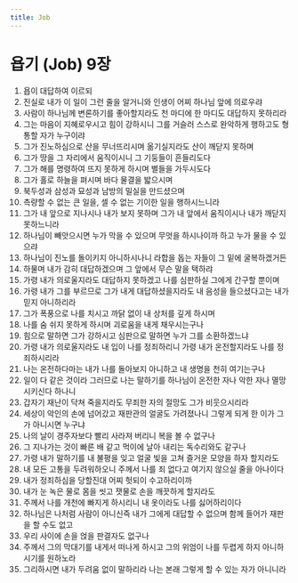 ```yaml
---
title: Job
---
```


# 욥기 (Job) 9장
1. 욥이 대답하여 이르되
1. 진실로 내가 이 일이 그런 줄을 알거니와 인생이 어찌 하나님 앞에 의로우랴
1. 사람이 하나님께 변론하기를 좋아할지라도 천 마디에 한 마디도 대답하지 못하리라
1. 그는 마음이 지혜로우시고 힘이 강하시니 그를 거슬러 스스로 완악하게 행하고도 형통할 자가 누구이랴
1. 그가 진노하심으로 산을 무너뜨리시며 옮기실지라도 산이 깨닫지 못하며
1. 그가 땅을 그 자리에서 움직이시니 그 기둥들이 흔들리도다
1. 그가 해를 명령하여 뜨지 못하게 하시며 별들을 가두시도다
1. 그가 홀로 하늘을 펴시며 바다 물결을 밟으시며
1. 북두성과 삼성과 묘성과 남방의 밀실을 만드셨으며
1. 측량할 수 없는 큰 일을, 셀 수 없는 기이한 일을 행하시느니라
1. 그가 내 앞으로 지나시나 내가 보지 못하며 그가 내 앞에서 움직이시나 내가 깨닫지 못하느니라
1. 하나님이 빼앗으시면 누가 막을 수 있으며 무엇을 하시나이까 하고 누가 물을 수 있으랴
1. 하나님이 진노를 돌이키지 아니하시나니 라합을 돕는 자들이 그 밑에 굴복하겠거든
1. 하물며 내가 감히 대답하겠으며 그 앞에서 무슨 말을 택하랴
1. 가령 내가 의로울지라도 대답하지 못하겠고 나를 심판하실 그에게 간구할 뿐이며
1. 가령 내가 그를 부르므로 그가 내게 대답하셨을지라도 내 음성을 들으셨다고는 내가 믿지 아니하리라
1. 그가 폭풍으로 나를 치시고 까닭 없이 내 상처를 깊게 하시며
1. 나를 숨 쉬지 못하게 하시며 괴로움을 내게 채우시는구나
1. 힘으로 말하면 그가 강하시고 심판으로 말하면 누가 그를 소환하겠느냐
1. 가령 내가 의로울지라도 내 입이 나를 정죄하리니 가령 내가 온전할지라도 나를 정죄하시리라
1. 나는 온전하다마는 내가 나를 돌아보지 아니하고 내 생명을 천히 여기는구나
1. 일이 다 같은 것이라 그러므로 나는 말하기를 하나님이 온전한 자나 악한 자나 멸망시키신다 하나니
1. 갑자기 재난이 닥쳐 죽을지라도 무죄한 자의 절망도 그가 비웃으시리라
1. 세상이 악인의 손에 넘어갔고 재판관의 얼굴도 가려졌나니 그렇게 되게 한 이가 그가 아니시면 누구냐
1. 나의 날이 경주자보다 빨리 사라져 버리니 복을 볼 수 없구나
1. 그 지나가는 것이 빠른 배 같고 먹이에 날아 내리는 독수리와도 같구나
1. 가령 내가 말하기를 내 불평을 잊고 얼굴 빛을 고쳐 즐거운 모양을 하자 할지라도
1. 내 모든 고통을 두려워하오니 주께서 나를 죄 없다고 여기지 않으실 줄을 아나이다
1. 내가 정죄하심을 당할진대 어찌 헛되이 수고하리이까
1. 내가 눈 녹은 물로 몸을 씻고 잿물로 손을 깨끗하게 할지라도
1. 주께서 나를 개천에 빠지게 하시리니 내 옷이라도 나를 싫어하리이다
1. 하나님은 나처럼 사람이 아니신즉 내가 그에게 대답할 수 없으며 함께 들어가 재판을 할 수도 없고
1. 우리 사이에 손을 얹을 판결자도 없구나
1. 주께서 그의 막대기를 내게서 떠나게 하시고 그의 위엄이 나를 두렵게 하지 아니하시기를 원하노라
1. 그리하시면 내가 두려움 없이 말하리라 나는 본래 그렇게 할 수 있는 자가 아니니라